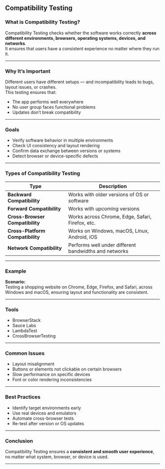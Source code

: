 
## Compatibility Testing

### What is Compatibility Testing?
Compatibility Testing checks whether the software works correctly **across different environments, browsers, operating systems, devices, and networks**.  
It ensures that users have a consistent experience no matter where they run it.

---

### Why It’s Important
Different users have different setups — and incompatibility leads to bugs, layout issues, or crashes.  
This testing ensures that:
- The app performs well everywhere  
- No user group faces functional problems  
- Updates don’t break compatibility  

---

### Goals
- Verify software behavior in multiple environments  
- Check UI consistency and layout rendering  
- Confirm data exchange between versions or systems  
- Detect browser or device-specific defects  

---

### Types of Compatibility Testing
| Type | Description |
|-------|--------------|
| **Backward Compatibility** | Works with older versions of OS or software |
| **Forward Compatibility** | Works with upcoming versions |
| **Cross-Browser Compatibility** | Works across Chrome, Edge, Safari, Firefox, etc. |
| **Cross-Platform Compatibility** | Works on Windows, macOS, Linux, Android, iOS |
| **Network Compatibility** | Performs well under different bandwidths and networks |

---

### Example
**Scenario:**  
Testing a shopping website on Chrome, Edge, Firefox, and Safari, across Windows and macOS, ensuring layout and functionality are consistent.

---

### Tools
- BrowserStack  
- Sauce Labs  
- LambdaTest  
- CrossBrowserTesting  

---

### Common Issues
- Layout misalignment  
- Buttons or elements not clickable on certain browsers  
- Slow performance on specific devices  
- Font or color rendering inconsistencies  

---

### Best Practices
- Identify target environments early  
- Use real devices and emulators  
- Automate cross-browser tests  
- Re-test after version or OS updates  

---

### Conclusion
Compatibility Testing ensures a **consistent and smooth user experience**, no matter what system, browser, or device is used.

---
